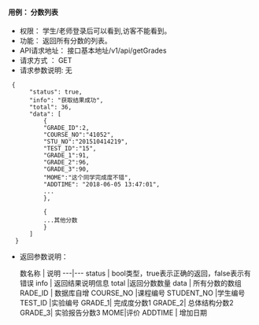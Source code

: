 #### 用例： 分数列表
- 权限： 学生/老师登录后可以看到,访客不能看到。
- 功能： 返回所有分数的列表。
- API请求地址： 接口基本地址/v1/api/getGrades
- 请求方式 ： GET
- 请求参数说明: 无
```
 {
      "status": true,
      "info": "获取结果成功",
      "total": 36,
      "data": [
          {
          "GRADE_ID":2,
          "COURSE_NO":"41052",
          "STU_NO":"201510414219",
          "TEST_ID":"15",
          "GRADE_1":91,
          "GRADE_2":96,
          "GRADE_3":90,
          "MOME":"这个同学完成度不错",
          "ADDTIME": "2018-06-05 13:47:01",
          ...
          },
          
          {
          ...其他分数
          }
      ]
  }

```
- 返回参数说明：

	数名称	| 说明
---|---
status | bool类型，true表示正确的返回，false表示有错误
info | 返回结果说明信息
total |返回分数数量
data | 所有分数的数组
	RADE_ID | 	数据库自增
COURSE_NO |课程编号
STUDENT_NO |学生编号
TEST_ID |实验编号
GRADE_1| 完成度分数1 
GRADE_2| 总体结构分数2 
GRADE_3| 实验报告分数3 
MOME|评价
ADDTIME | 增加日期


